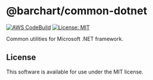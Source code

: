 # @barchart/common-dotnet

[![AWS CodeBuild](https://codebuild.us-east-1.amazonaws.com/badges?uuid=eyJlbmNyeXB0ZWREYXRhIjoiemRtQmdCR0VoRkJuQzVYTGwybDh6RVhuWGtrRWpVaUdDUS9XNjZtQTZrSUNRek1CTW0yOVZnQUdFWFB3K0NuOFk3R0lYUW85YlZwOWJmdG15TVpmUlZ3PSIsIml2UGFyYW1ldGVyU3BlYyI6InF6SEpMVGVnc3dkay84ZXAiLCJtYXRlcmlhbFNldFNlcmlhbCI6MX0%3D&branch=main)](https://github.com/barchart/common-dotnet)
[![License: MIT](https://img.shields.io/badge/License-MIT-yellow.svg)](https://opensource.org/licenses/MIT)

Common utilities for Microsoft .NET framework.

## License

This software is available for use under the MIT license.
